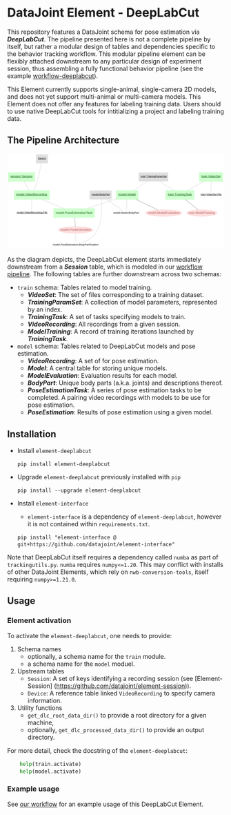# DataJoint Element - DeepLabCut

This repository features a DataJoint schema for pose estimation via ***DeepLabCut***.
The pipeline presented here is not a complete pipeline by itself, but rather a modular
design of tables and dependencies specific to the behavior tracking workflow. This
modular pipeline element can be flexibly attached downstream to any particular design
of experiment session, thus assembling a fully functional behavior pipeline (see the
example [workflow-deeplabcut](https://github.com/datajoint/workflow-deeplabcut)).

This Element currently supports single-animal, single-camera 2D models, and does not yet
support multi-animal or multi-camera models. This Element does not offer any features
for labeling training data. Users should to use native DeepLabCut tools for
intitializing a project and labeling training data.

## The Pipeline Architecture

![element-deeplabcut diagram](images/diagram_dlc.svg)

As the diagram depicts, the DeepLabCut element starts immediately downstream from
a ***Session*** table, which is modeled in our 
[workflow pipeline](https://github.com/datajoint/workflow-deeplabcut/blob/main/workflow_deeplabcut/pipeline.py).
The following tables are further downstream across two schemas:

- `train` schema: Tables related to model training.
   + ***VideoSet***: The set of files corresponding to a training dataset.
   + ***TrainingParamSet***: A collection of model parameters, represented by an index.
   + ***TrainingTask***: A set of tasks specifying models to train.
   + ***VideoRecording***: All recordings from a given session.
   + ***ModelTraining***: A record of training iterations launched by ***TrainingTask***.
- `model` schema: Tables related to DeepLabCut models and pose estimation.
   + ***VideoRecording***: A set of for pose estimation.
   + ***Model***: A central table for storing unique models.
   + ***ModelEvaluation***: Evaluation results for each model.
   + ***BodyPart***: Unique body parts (a.k.a. joints) and descriptions thereof.
   + ***PoseEstimationTask***: A series of pose estimation tasks to be completed. A
        pairing video recordings with models to be use for pose estimation.
   + ***PoseEstimation***: Results of pose estimation using a given model. 

## Installation

+ Install `element-deeplabcut`
    ```
    pip install element-deeplabcut
    ```

+ Upgrade `element-deeplabcut` previously installed with `pip`
    ```
    pip install --upgrade element-deeplabcut
    ```

+ Install `element-interface`

    + `element-interface` is a dependency of `element-deeplabcut`, however it is not
      contained within `requirements.txt`.

    ```
    pip install "element-interface @ git+https://github.com/datajoint/element-interface"
    ```

Note that DeepLabCut itself requires a dependency called `numba` as part of
`trackingutils.py`. `numba` requires `numpy<=1.20`. This may conflict with installs of
other DataJoint Elements, which rely on `nwb-conversion-tools`, itself requiring
`numpy>=1.21.0`. 

## Usage

### Element activation

To activate the `element-deeplabcut`, one needs to provide:

1. Schema names
    + optionally, a schema name for the `train` module.
    + a schema name for the `model` moduel.
2. Upstream tables
    + `Session`: A set of keys identifying a recording session (see [Element-Session]
      (https://github.com/datajoint/element-session)).
    + `Device`: A reference table linked `VideoRecording` to specify camera information.
3. Utility functions
    + `get_dlc_root_data_dir()` to provide a root directory for a given machine,
    + optionally, `get_dlc_processed_data_dir()` to provide an output directory.

For more detail, check the docstring of the `element-deeplabcut`:
```python
    help(train.activate)
    help(model.activate)
```
### Example usage

See [our workflow](https://github.com/datajoint/workflow-deeplabcut) for an example usage of this DeepLabCut Element.
